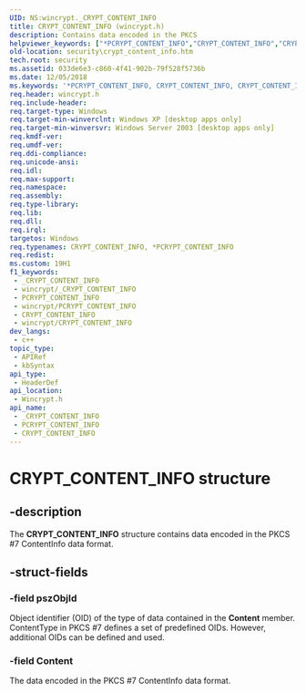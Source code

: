 ```yaml
---
UID: NS:wincrypt._CRYPT_CONTENT_INFO
title: CRYPT_CONTENT_INFO (wincrypt.h)
description: Contains data encoded in the PKCS
helpviewer_keywords: ["*PCRYPT_CONTENT_INFO","CRYPT_CONTENT_INFO","CRYPT_CONTENT_INFO structure [Security]","PCRYPT_CONTENT_INFO","PCRYPT_CONTENT_INFO structure pointer [Security]","_crypto2_crypt_content_info","security.crypt_content_info","wincrypt/CRYPT_CONTENT_INFO","wincrypt/PCRYPT_CONTENT_INFO"]
old-location: security\crypt_content_info.htm
tech.root: security
ms.assetid: 033de6e3-c860-4f41-902b-79f528f5736b
ms.date: 12/05/2018
ms.keywords: '*PCRYPT_CONTENT_INFO, CRYPT_CONTENT_INFO, CRYPT_CONTENT_INFO structure [Security], PCRYPT_CONTENT_INFO, PCRYPT_CONTENT_INFO structure pointer [Security], _crypto2_crypt_content_info, security.crypt_content_info, wincrypt/CRYPT_CONTENT_INFO, wincrypt/PCRYPT_CONTENT_INFO'
req.header: wincrypt.h
req.include-header: 
req.target-type: Windows
req.target-min-winverclnt: Windows XP [desktop apps only]
req.target-min-winversvr: Windows Server 2003 [desktop apps only]
req.kmdf-ver: 
req.umdf-ver: 
req.ddi-compliance: 
req.unicode-ansi: 
req.idl: 
req.max-support: 
req.namespace: 
req.assembly: 
req.type-library: 
req.lib: 
req.dll: 
req.irql: 
targetos: Windows
req.typenames: CRYPT_CONTENT_INFO, *PCRYPT_CONTENT_INFO
req.redist: 
ms.custom: 19H1
f1_keywords:
 - _CRYPT_CONTENT_INFO
 - wincrypt/_CRYPT_CONTENT_INFO
 - PCRYPT_CONTENT_INFO
 - wincrypt/PCRYPT_CONTENT_INFO
 - CRYPT_CONTENT_INFO
 - wincrypt/CRYPT_CONTENT_INFO
dev_langs:
 - c++
topic_type:
 - APIRef
 - kbSyntax
api_type:
 - HeaderDef
api_location:
 - Wincrypt.h
api_name:
 - _CRYPT_CONTENT_INFO
 - PCRYPT_CONTENT_INFO
 - CRYPT_CONTENT_INFO
---
```


# CRYPT_CONTENT_INFO structure


## -description

The <b>CRYPT_CONTENT_INFO</b> structure contains data encoded in the PKCS #7 ContentInfo data format.

## -struct-fields

### -field pszObjId

Object identifier (OID) of the type of data contained in the <b>Content</b> member. ContentType in PKCS #7 defines a set of predefined OIDs. However, additional OIDs can be defined and used.

### -field Content

The data encoded in the PKCS #7 ContentInfo data format.

